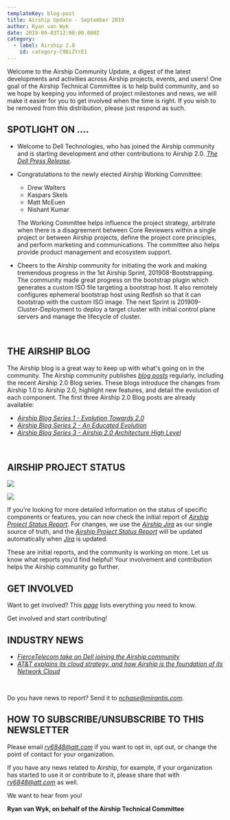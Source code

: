 ```yaml
---
templateKey: blog-post
title: Airship Update - September 2019
author: Ryan van Wyk
date: 2019-09-03T12:00:00.000Z
category: 
  - label: Airship 2.0
    id: category-C98iZYrE1
---
```


Welcome to the Airship Community Update, a digest of the latest developments and activities across Airship projects, events, and users! One goal of the Airship Technical Committee is to help build community, and so we hope by keeping you informed of project milestones and news, we will make it easier for you to get involved when the time is right. If you wish to be removed from this distribution, please just respond as such.<!-- more -->

## **SPOTLIGHT ON ....**

- Welcome to Dell Technologies, who has joined the Airship community and is starting development and other contributions to Airship 2.0. [*The Dell Press Release*](https://corporate.delltechnologies.com/en-us/newsroom/announcements/detailpage.press-releases~usa~2019~08~20180815-opensource-edge-computing-and-5g-software-infrastructure.htm#/filter-on/Country:en-us).

- Congratulations to the newly elected Airship Working Committee:
  * Drew Walters
  * Kaspars Skels
  * Matt McEuen
  * Nishant Kumar

  The Working Committee helps influence the project strategy, arbitrate when there is a disagreement between Core Reviewers within a single project or between Airship projects, define the project core principles, and perform marketing and communications. The committee also helps provide product management and ecosystem support.

- Cheers to the Airship community for initiating the work and making tremendous progress in the 1st Airship Sprint, 201908-Bootstrapping. The community made great progress on the bootstrap plugin which generates a custom ISO file targeting a bootstrap host. It also remotely configures ephemeral bootstrap host using Redfish so that it can bootstrap with the custom ISO image. The next Sprint is 201909-Cluster-Deployment to deploy a target cluster with initial control plane servers and manage the lifecycle of cluster.

<br>

## **THE AIRSHIP BLOG**

The Airship blog is a great way to keep up with what's going on in the community. The Airship community publishes [*blog posts*](https://www.airshipit.org/blog/) regularly, including the recent Airship 2.0 Blog series. These blogs introduce the changes from Airship 1.0 to Airship 2.0, highlight new features, and detail the evolution of each component. The first three Airship 2.0 Blog posts are already available:

- [*Airship Blog Series 1 - Evolution Towards 2.0*](https://www.airshipit.org/blog/pre-alpha-airship-blog-series-1-evolution-towards-2.0.html)
- [*Airship Blog Series 2 - An Educated Evolution*](https://www.airshipit.org/blog/pre-alpha-airship-blog-series-2-an-educated-evolution.html)
- [*Airship Blog Series 3 - Airship 2.0 Architecture High Level*](https://www.airshipit.org/blog/pre-alpha-airship-blog-series-3-airship-2.0-architecture-high-level.html)

<br>

## **AIRSHIP PROJECT STATUS**

![](/img/status-by-issue-201909.jpg)

![](/img/status-by-company-201909.jpg)

If you're looking for more detailed information on the status of specific components or features, you can now check the initial report of [*Airship Project Status Report*](https://airship.atlassian.net/wiki/spaces/ASR/overview). For changes, we use the [*Airship Jira*](https://airship.atlassian.net/) as our single source of truth, and the [*Airship Project Status Report*](https://airship.atlassian.net/wiki/spaces/ASR/overview) will be updated automatically when [*Jira*](https://airship.atlassian.net/) is updated.

These are initial reports, and the community is working on more. Let us know what reports you'd find helpful! Your involvement and contribution helps the Airship community go further.

## **GET INVOLVED**

Want to get involved? This [*page*](https://wiki.openstack.org/wiki/Airship#Get_in_Touch) lists everything you need to know.

Get involved and start contributing!

## **INDUSTRY NEWS**

- [*FierceTelecom take on Dell joining the Airship community*](https://www.fiercetelecom.com/telecom/led-by-at-t-dell-takes-flight-to-airship-open-source-project)
- [*AT&T explains its cloud strategy, and how Airship is the foundation of its Network Cloud*](https://about.att.com/innovationblog/2019/08/cloud_strategy.html)

<br>

Do you have news to report?  Send it to [*nchase@mirantis.com*](mailto:nchase@mirantis.com).

## **HOW TO SUBSCRIBE/UNSUBSCRIBE TO THIS NEWSLETTER**

Please email [*rv6848@att.com*](mailto:rv6848@att.com) if you want to opt in, opt out, or change the point of contact for your organization.

If you have any news related to Airship, for example, if your organization has started to use it or contribute to it, please share that with [*rv6848@att.com*](mailto:rv6848@att.com) as well.

We want to hear from you!

**Ryan van Wyk, on behalf of the Airship Technical Committee**
